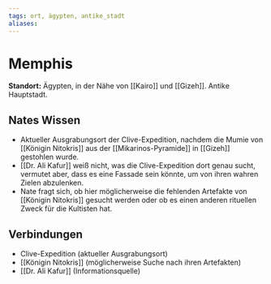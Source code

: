 ```yaml
---
tags: ort, ägypten, antike_stadt
aliases:
---
```

# Memphis

**Standort:** Ägypten, in der Nähe von [[Kairo]] und [[Gizeh]]. Antike Hauptstadt.

## Nates Wissen
*   Aktueller Ausgrabungsort der Clive-Expedition, nachdem die Mumie von [[Königin Nitokris]] aus der [[Mikarinos-Pyramide]] in [[Gizeh]] gestohlen wurde.
*   [[Dr. Ali Kafur]] weiß nicht, was die Clive-Expedition dort genau sucht, vermutet aber, dass es eine Fassade sein könnte, um von ihren wahren Zielen abzulenken.
*   Nate fragt sich, ob hier möglicherweise die fehlenden Artefakte von [[Königin Nitokris]] gesucht werden oder ob es einen anderen rituellen Zweck für die Kultisten hat.

## Verbindungen
*   Clive-Expedition (aktueller Ausgrabungsort)
*   [[Königin Nitokris]] (möglicherweise Suche nach ihren Artefakten)
*   [[Dr. Ali Kafur]] (Informationsquelle)